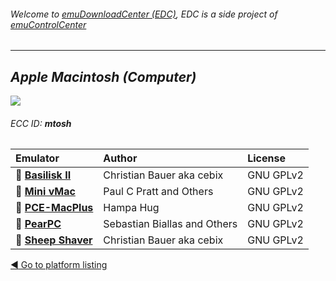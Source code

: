 ###### Welcome to [emuDownloadCenter (EDC)](https://github.com/PhoenixInteractiveNL/emuDownloadCenter/wiki/), EDC is a side project of [emuControlCenter](https://github.com/PhoenixInteractiveNL/emuControlCenter/wiki/)
***
## _Apple Macintosh (Computer)_
![](https://raw.githubusercontent.com/wiki/PhoenixInteractiveNL/emuDownloadCenter/images_platform/ecc_mtosh_teaser.png)
###### ECC ID: **mtosh**

| Emulator   | Author      | License     |
|:-----------|:------------|:------------|
| :file_folder: [**Basilisk II**](https://github.com/PhoenixInteractiveNL/emuDownloadCenter/wiki/Emulator-basiliskii#menu) | Christian Bauer aka cebix | GNU GPLv2 |
| :file_folder: [**Mini vMac**](https://github.com/PhoenixInteractiveNL/emuDownloadCenter/wiki/Emulator-minivmac#menu) | Paul C Pratt and Others | GNU GPLv2 |
| :file_folder: [**PCE-MacPlus**](https://github.com/PhoenixInteractiveNL/emuDownloadCenter/wiki/Emulator-pcemacplus#menu) | Hampa Hug | GNU GPLv2 |
| :file_folder: [**PearPC**](https://github.com/PhoenixInteractiveNL/emuDownloadCenter/wiki/Emulator-pearpc#menu) | Sebastian Biallas and Others | GNU GPLv2 |
| :file_folder: [**Sheep Shaver**](https://github.com/PhoenixInteractiveNL/emuDownloadCenter/wiki/Emulator-sheepshaver#menu) | Christian Bauer aka cebix | GNU GPLv2 |

[:arrow_backward: Go to platform listing](https://github.com/PhoenixInteractiveNL/emuDownloadCenter/wiki/EDC-Platform-List)

